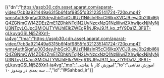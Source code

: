 [{"dn":"https://aspb30.cdn.asset.aparat.com/aparat-video/7cb3a921449a6315b6f4bf9855fd321235141724-720p.mp4?wmsAuthSign\u003deyJhbGciOiJIUzI1NiIsInR5cCI6IkpXVCJ9.eyJ0b2tlbiI6IjQ4ZGNmOWI4ZDEzZmE1ZDhkNTdjN2UyNzcxNzQ1NzliIiwiZXhwIjoxNjMyNjU3NTcyLCJpc3MiOiJTYWJhIElkZWEgR1NJRyJ9.1f_ko_zfY9Da1Z_3F9T-gLkuvqGSLNj5Z8Xn1-ia4vg","tma":"https://aspb30.cdn.asset.aparat.com/aparat-video/7cb3a921449a6315b6f4bf9855fd321235141724-720p.mp4?wmsAuthSign\u003deyJhbGciOiJIUzI1NiIsInR5cCI6IkpXVCJ9.eyJ0b2tlbiI6IjQ4ZGNmOWI4ZDEzZmE1ZDhkNTdjN2UyNzcxNzQ1NzliIiwiZXhwIjoxNjMyNjU3NTcyLCJpc3MiOiJTYWJhIElkZWEgR1NJRyJ9.1f_ko_zfY9Da1Z_3F9T-gLkuvqGSLNj5Z8Xn1-ia4vg","mo":"اموزش کار با نقاشی","to":"اموزش نقاشی سه بعدی در ویندوز ۱۰ ...","id":"@Sahbad_ir"}]
